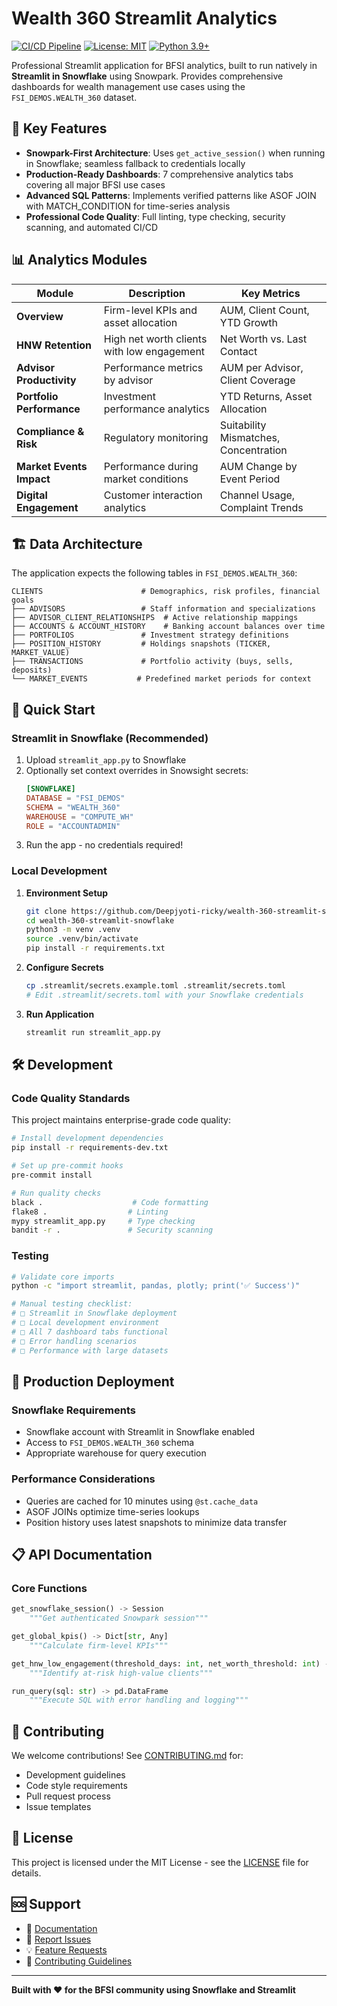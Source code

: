 # Wealth 360 Streamlit Analytics

[![CI/CD Pipeline](https://github.com/Deepjyoti-ricky/wealth-360-streamlit-snowflake/actions/workflows/ci.yml/badge.svg)](https://github.com/Deepjyoti-ricky/wealth-360-streamlit-snowflake/actions/workflows/ci.yml)
[![License: MIT](https://img.shields.io/badge/License-MIT-yellow.svg)](https://opensource.org/licenses/MIT)
[![Python 3.9+](https://img.shields.io/badge/python-3.9+-blue.svg)](https://www.python.org/downloads/)

Professional Streamlit application for BFSI analytics, built to run natively in **Streamlit in Snowflake** using Snowpark. Provides comprehensive dashboards for wealth management use cases using the `FSI_DEMOS.WEALTH_360` dataset.

## 🎯 Key Features

- **Snowpark-First Architecture**: Uses `get_active_session()` when running in Snowflake; seamless fallback to credentials locally
- **Production-Ready Dashboards**: 7 comprehensive analytics tabs covering all major BFSI use cases
- **Advanced SQL Patterns**: Implements verified patterns like ASOF JOIN with MATCH_CONDITION for time-series analysis
- **Professional Code Quality**: Full linting, type checking, security scanning, and automated CI/CD

## 📊 Analytics Modules

| Module | Description | Key Metrics |
|--------|-------------|-------------|
| **Overview** | Firm-level KPIs and asset allocation | AUM, Client Count, YTD Growth |
| **HNW Retention** | High net worth clients with low engagement | Net Worth vs. Last Contact |
| **Advisor Productivity** | Performance metrics by advisor | AUM per Advisor, Client Coverage |
| **Portfolio Performance** | Investment performance analytics | YTD Returns, Asset Allocation |
| **Compliance & Risk** | Regulatory monitoring | Suitability Mismatches, Concentration |
| **Market Events Impact** | Performance during market conditions | AUM Change by Event Period |
| **Digital Engagement** | Customer interaction analytics | Channel Usage, Complaint Trends |

## 🏗️ Data Architecture

The application expects the following tables in `FSI_DEMOS.WEALTH_360`:

```
CLIENTS                      # Demographics, risk profiles, financial goals
├── ADVISORS                 # Staff information and specializations
├── ADVISOR_CLIENT_RELATIONSHIPS  # Active relationship mappings
├── ACCOUNTS & ACCOUNT_HISTORY    # Banking account balances over time
├── PORTFOLIOS               # Investment strategy definitions
├── POSITION_HISTORY         # Holdings snapshots (TICKER, MARKET_VALUE)
├── TRANSACTIONS             # Portfolio activity (buys, sells, deposits)
└── MARKET_EVENTS           # Predefined market periods for context
```

## 🚀 Quick Start

### Streamlit in Snowflake (Recommended)

1. Upload `streamlit_app.py` to Snowflake
2. Optionally set context overrides in Snowsight secrets:
   ```toml
   [SNOWFLAKE]
   DATABASE = "FSI_DEMOS"
   SCHEMA = "WEALTH_360"
   WAREHOUSE = "COMPUTE_WH"
   ROLE = "ACCOUNTADMIN"
   ```
3. Run the app - no credentials required!

### Local Development

1. **Environment Setup**
   ```bash
   git clone https://github.com/Deepjyoti-ricky/wealth-360-streamlit-snowflake.git
   cd wealth-360-streamlit-snowflake
   python3 -m venv .venv
   source .venv/bin/activate
   pip install -r requirements.txt
   ```

2. **Configure Secrets**
   ```bash
   cp .streamlit/secrets.example.toml .streamlit/secrets.toml
   # Edit .streamlit/secrets.toml with your Snowflake credentials
   ```

3. **Run Application**
   ```bash
   streamlit run streamlit_app.py
   ```

## 🛠️ Development

### Code Quality Standards

This project maintains enterprise-grade code quality:

```bash
# Install development dependencies
pip install -r requirements-dev.txt

# Set up pre-commit hooks
pre-commit install

# Run quality checks
black .                    # Code formatting
flake8 .                  # Linting
mypy streamlit_app.py     # Type checking
bandit -r .               # Security scanning
```

### Testing

```bash
# Validate core imports
python -c "import streamlit, pandas, plotly; print('✅ Success')"

# Manual testing checklist:
# □ Streamlit in Snowflake deployment
# □ Local development environment
# □ All 7 dashboard tabs functional
# □ Error handling scenarios
# □ Performance with large datasets
```

## 🏢 Production Deployment

### Snowflake Requirements
- Snowflake account with Streamlit in Snowflake enabled
- Access to `FSI_DEMOS.WEALTH_360` schema
- Appropriate warehouse for query execution

### Performance Considerations
- Queries are cached for 10 minutes using `@st.cache_data`
- ASOF JOINs optimize time-series lookups
- Position history uses latest snapshots to minimize data transfer

## 📋 API Documentation

### Core Functions

```python
get_snowflake_session() -> Session
    """Get authenticated Snowpark session"""

get_global_kpis() -> Dict[str, Any]
    """Calculate firm-level KPIs"""

get_hnw_low_engagement(threshold_days: int, net_worth_threshold: int) -> pd.DataFrame
    """Identify at-risk high-value clients"""

run_query(sql: str) -> pd.DataFrame
    """Execute SQL with error handling and logging"""
```

## 🤝 Contributing

We welcome contributions! See [CONTRIBUTING.md](CONTRIBUTING.md) for:
- Development guidelines
- Code style requirements
- Pull request process
- Issue templates

## 📄 License

This project is licensed under the MIT License - see the [LICENSE](LICENSE) file for details.

## 🆘 Support

- 📖 [Documentation](README.md)
- 🐛 [Report Issues](https://github.com/Deepjyoti-ricky/wealth-360-streamlit-snowflake/issues)
- 💡 [Feature Requests](https://github.com/Deepjyoti-ricky/wealth-360-streamlit-snowflake/issues/new?template=feature_request.md)
- 🤝 [Contributing Guidelines](CONTRIBUTING.md)

---

**Built with ❤️ for the BFSI community using Snowflake and Streamlit**
